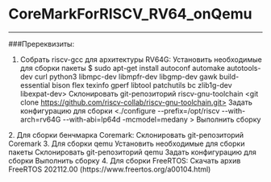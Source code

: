 # CoreMarkForRISCV_RV64_onQemu
***
###Пререквизиты:
1. Собрать riscv-gcc для архитектуры RV64G:
Установить необходимые для сборки пакеты
$ sudo apt-get install autoconf automake autotools-dev curl python3 libmpc-dev libmpfr-dev libgmp-dev gawk build-essential bison flex texinfo gperf libtool patchutils bc zlib1g-dev libexpat-dev>
Склонировать git-репозиторий riscv-gnu-toolchain
<git clone https://github.com/riscv-collab/riscv-gnu-toolchain.git>
Задать конфигурацию для сборки 
<./configure --prefix=/opt/riscv --with-arch=rv64G --with-abi=lp64d -mcmodel=medany >
Выполнить сборку
<make>
2. Для сборки бенчмарка Coremark:
Склонировать git-репозиторий Coremark
<git clone https://github.com/eembc/coremark.git>
3. Для сборки qemu
Установить необходимые для сборки пакеты
<sudo apt install autoconf automake autotools-dev curl libmpc-dev libmpfr-dev libgmp-dev gawk build-essential bison flex texinfo gperf libtool patchutils bc zlib1g-dev libexpat-dev git >
Склонировать git-репозиторий qemu
<git clone https://github.com/qemu/qemu>
Задать конфигурацию для сборки
<git checkout v5.0.0
./configure --target-list=riscv64-softmmu --prefix=$INSTALL_DIR>
Выполнить сборку
<make -j $(nproc)
sudo make install>
4. Для сборки FreeRTOS:
Скачать архив FreeRTOS 202112.00 (https://www.freertos.org/a00104.html)
